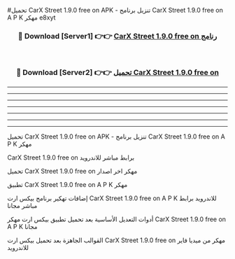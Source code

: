 #تحميل CarX Street 1.9.0 free on   APK - تنزيل برنامج CarX Street 1.9.0 free on   A P K مهكر e8xyt 



<div align="center">
<h3>🔴 Download [Server1] 👉👉 <a href="https://apkdownload10.web.app/?title=CarX Street 1.9.0 free on  ">CarX Street 1.9.0 free on   رنامج</a></h3><br>

<h3>🔴 Download [Server2] 👉👉 <a href="https://apkdownload10.web.app/?title=CarX Street 1.9.0 free on  ">تحميل CarX Street 1.9.0 free on   </a></h3>
</div>


----------------------------------------------------------

----------------------------------------------------------

----------------------------------------------------------

----------------------------------------------------------

----------------------------------------------------------

----------------------------------------------------------

----------------------------------------------------------

تحميل CarX Street 1.9.0 free on   APK - تنزيل برنامج CarX Street 1.9.0 free on   A P K مهكر

CarX Street 1.9.0 free on   برابط مباشر للاندرويد

تحميل CarX Street 1.9.0 free on   مهكر اخر اصدار

تطبيق CarX Street 1.9.0 free on   A P K مهكر

إضافات تهكير برنامج بيكس ارت CarX Street 1.9.0 free on   A P K للاندرويد برابط مباشر مجانا

أدوات التعديل الأساسية بعد تحميل تطبيق بيكس ارت مهكر CarX Street 1.9.0 free on   A P K مجانا

القوالب الجاهزة بعد تحميل بيكس ارت CarX Street 1.9.0 free on   مهكر من ميديا فاير للاندرويد


